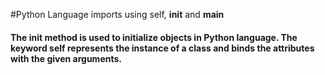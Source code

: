 #Python Language imports using self, __init__ and __main__

#### The __init__ method is used to initialize objects in Python language. The keyword self represents the instance of a class and binds the attributes with the given arguments.
